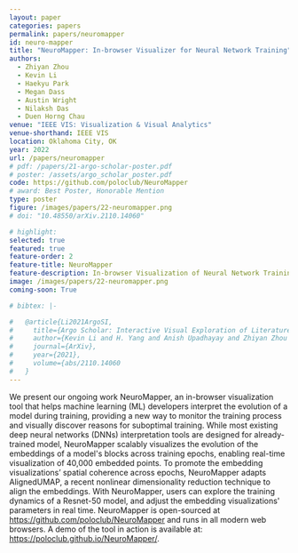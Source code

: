 ```yaml
---
layout: paper
categories: papers
permalink: papers/neuromapper
id: neuro-mapper
title: "NeuroMapper: In-browser Visualizer for Neural Network Training"
authors: 
  - Zhiyan Zhou
  - Kevin Li
  - Haekyu Park
  - Megan Dass
  - Austin Wright
  - Nilaksh Das
  - Duen Horng Chau
venue: "IEEE VIS: Visualization & Visual Analytics"
venue-shorthand: IEEE VIS
location: Oklahoma City, OK
year: 2022
url: /papers/neuromapper
# pdf: /papers/21-argo-scholar-poster.pdf
# poster: /assets/argo_scholar_poster.pdf
code: https://github.com/poloclub/NeuroMapper
# award: Best Poster, Honorable Mention
type: poster
figure: /images/papers/22-neuromapper.png
# doi: "10.48550/arXiv.2110.14060"

# highlight:
selected: true
featured: true
feature-order: 2
feature-title: NeuroMapper
feature-description: In-browser Visualization of Neural Network Training
image: /images/papers/22-neuromapper.png
coming-soon: True

# bibtex: |-

#   @article{Li2021ArgoSI,
#     title={Argo Scholar: Interactive Visual Exploration of Literature in Browsers},
#     author={Kevin Li and H. Yang and Anish Upadhayay and Zhiyan Zhou and Jon Saad-Falcon and Duen Horng Chau},
#     journal={ArXiv},
#     year={2021},
#     volume={abs/2110.14060
#   }
---
```


We present our ongoing work NeuroMapper, an in-browser visualization tool that helps machine learning (ML) developers interpret the evolution of a model during training, providing a new way to monitor the training process and visually discover reasons for suboptimal training. While most existing deep neural networks (DNNs) interpretation tools are designed for already-trained model, NeuroMapper scalably visualizes the evolution of the embeddings of a model's blocks across training epochs, enabling real-time visualization of 40,000 embedded points. To promote the embedding visualizations’ spatial coherence across epochs, NeuroMapper adapts AlignedUMAP, a recent nonlinear dimensionality reduction technique to align the embeddings. With NeuroMapper, users can explore the training dynamics of a Resnet-50 model, and adjust the embedding visualizations' parameters in real time. NeuroMapper is open-sourced at https://github.com/poloclub/NeuroMapper and runs in all modern web browsers. A demo of the tool in action is available at: https://poloclub.github.io/NeuroMapper/.
